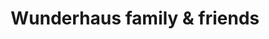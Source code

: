 ---
title: "Wunderhaus family & friends"
url: /duesseldorf/wunderhaus-family-und-friends/
shop: Kleidung
---